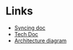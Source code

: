 # Links
- [Syncing doc](https://docs.google.com/document/d/1-inhLvGuyQlD-xN2fdmA3N0cO2A3YLGTs4LhV9_HNeo/edit?usp=sharing)
- [Tech Doc](https://docs.google.com/document/d/1FpZ2sC_ca5Z3QjQ9dYS4br9D_5czdcmasgeMFf49rLI/edit?usp=sharing)
- [Architecture diagram](https://www.mermaidchart.com/app/projects/cc5388e1-0eee-4d93-8a82-5b4c6064b61b/diagrams/237d9a95-8bab-41cc-8ca4-ebe099718d17/share/invite/eyJhbGciOiJIUzI1NiIsInR5cCI6IkpXVCJ9.eyJkb2N1bWVudElEIjoiMjM3ZDlhOTUtOGJhYi00MWNjLThjYTQtZWJlMDk5NzE4ZDE3IiwiYWNjZXNzIjoiRWRpdCIsImlhdCI6MTc1NjM5NDc0Nn0.EQf-J2hvRjHTq9urHSljy9AhDoBCBZaKbZlzMYJP1q0)
